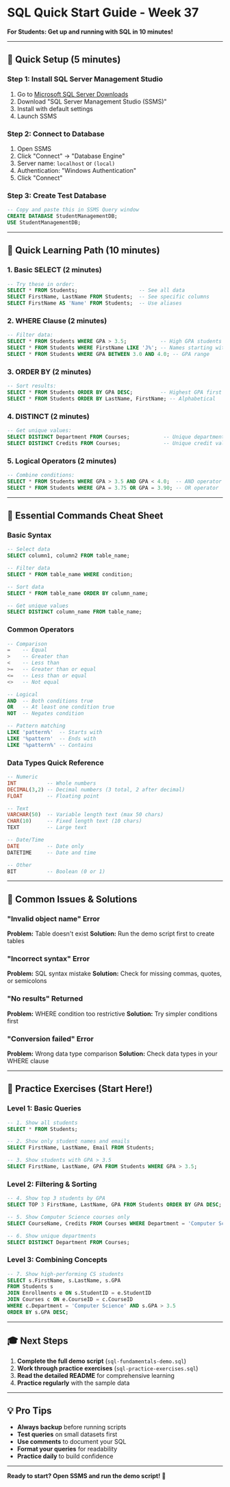 # SQL Quick Start Guide - Week 37

**For Students: Get up and running with SQL in 10 minutes!**

---

## 🚀 Quick Setup (5 minutes)

### Step 1: Install SQL Server Management Studio
1. Go to [Microsoft SQL Server Downloads](https://www.microsoft.com/en-us/sql-server/sql-server-downloads)
2. Download "SQL Server Management Studio (SSMS)"
3. Install with default settings
4. Launch SSMS

### Step 2: Connect to Database
1. Open SSMS
2. Click "Connect" → "Database Engine"
3. Server name: `localhost` or `(local)`
4. Authentication: "Windows Authentication"
5. Click "Connect"

### Step 3: Create Test Database
```sql
-- Copy and paste this in SSMS Query window
CREATE DATABASE StudentManagementDB;
USE StudentManagementDB;
```

---

## 📖 Quick Learning Path (10 minutes)

### 1. Basic SELECT (2 minutes)
```sql
-- Try these in order:
SELECT * FROM Students;                    -- See all data
SELECT FirstName, LastName FROM Students;  -- See specific columns
SELECT FirstName AS 'Name' FROM Students;  -- Use aliases
```

### 2. WHERE Clause (2 minutes)
```sql
-- Filter data:
SELECT * FROM Students WHERE GPA > 3.5;           -- High GPA students
SELECT * FROM Students WHERE FirstName LIKE 'J%'; -- Names starting with J
SELECT * FROM Students WHERE GPA BETWEEN 3.0 AND 4.0; -- GPA range
```

### 3. ORDER BY (2 minutes)
```sql
-- Sort results:
SELECT * FROM Students ORDER BY GPA DESC;         -- Highest GPA first
SELECT * FROM Students ORDER BY LastName, FirstName; -- Alphabetical
```

### 4. DISTINCT (2 minutes)
```sql
-- Get unique values:
SELECT DISTINCT Department FROM Courses;           -- Unique departments
SELECT DISTINCT Credits FROM Courses;              -- Unique credit values
```

### 5. Logical Operators (2 minutes)
```sql
-- Combine conditions:
SELECT * FROM Students WHERE GPA > 3.5 AND GPA < 4.0;  -- AND operator
SELECT * FROM Students WHERE GPA = 3.75 OR GPA = 3.90; -- OR operator
```

---

## 🎯 Essential Commands Cheat Sheet

### Basic Syntax
```sql
-- Select data
SELECT column1, column2 FROM table_name;

-- Filter data
SELECT * FROM table_name WHERE condition;

-- Sort data
SELECT * FROM table_name ORDER BY column_name;

-- Get unique values
SELECT DISTINCT column_name FROM table_name;
```

### Common Operators
```sql
-- Comparison
=    -- Equal
>    -- Greater than
<    -- Less than
>=   -- Greater than or equal
<=   -- Less than or equal
<>   -- Not equal

-- Logical
AND  -- Both conditions true
OR   -- At least one condition true
NOT  -- Negates condition

-- Pattern matching
LIKE 'pattern%'  -- Starts with
LIKE '%pattern'  -- Ends with
LIKE '%pattern%' -- Contains
```

### Data Types Quick Reference
```sql
-- Numeric
INT          -- Whole numbers
DECIMAL(3,2) -- Decimal numbers (3 total, 2 after decimal)
FLOAT        -- Floating point

-- Text
VARCHAR(50)  -- Variable length text (max 50 chars)
CHAR(10)     -- Fixed length text (10 chars)
TEXT         -- Large text

-- Date/Time
DATE         -- Date only
DATETIME     -- Date and time

-- Other
BIT          -- Boolean (0 or 1)
```

---

## 🔧 Common Issues & Solutions

### "Invalid object name" Error
**Problem:** Table doesn't exist
**Solution:** Run the demo script first to create tables

### "Incorrect syntax" Error
**Problem:** SQL syntax mistake
**Solution:** Check for missing commas, quotes, or semicolons

### "No results" Returned
**Problem:** WHERE condition too restrictive
**Solution:** Try simpler conditions first

### "Conversion failed" Error
**Problem:** Wrong data type comparison
**Solution:** Check data types in your WHERE clause

---

## 📝 Practice Exercises (Start Here!)

### Level 1: Basic Queries
```sql
-- 1. Show all students
SELECT * FROM Students;

-- 2. Show only student names and emails
SELECT FirstName, LastName, Email FROM Students;

-- 3. Show students with GPA > 3.5
SELECT FirstName, LastName, GPA FROM Students WHERE GPA > 3.5;
```

### Level 2: Filtering & Sorting
```sql
-- 4. Show top 3 students by GPA
SELECT TOP 3 FirstName, LastName, GPA FROM Students ORDER BY GPA DESC;

-- 5. Show Computer Science courses only
SELECT CourseName, Credits FROM Courses WHERE Department = 'Computer Science';

-- 6. Show unique departments
SELECT DISTINCT Department FROM Courses;
```

### Level 3: Combining Concepts
```sql
-- 7. Show high-performing CS students
SELECT s.FirstName, s.LastName, s.GPA
FROM Students s
JOIN Enrollments e ON s.StudentID = e.StudentID
JOIN Courses c ON e.CourseID = c.CourseID
WHERE c.Department = 'Computer Science' AND s.GPA > 3.5
ORDER BY s.GPA DESC;
```

---

## 🎓 Next Steps

1. **Complete the full demo script** (`sql-fundamentals-demo.sql`)
2. **Work through practice exercises** (`sql-practice-exercises.sql`)
3. **Read the detailed README** for comprehensive learning
4. **Practice regularly** with the sample data

---

## 💡 Pro Tips

- **Always backup** before running scripts
- **Test queries** on small datasets first
- **Use comments** to document your SQL
- **Format your queries** for readability
- **Practice daily** to build confidence

---

**Ready to start? Open SSMS and run the demo script!** 🚀 